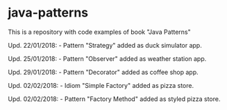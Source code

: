 # java-patterns
This is a repository with code examples of book "Java Patterns"

Upd. 22/01/2018:
	- Pattern "Strategy" added as duck simulator app.
	
Upd. 25/01/2018:
	- Pattern "Observer" added as weather station app.

Upd. 29/01/2018:
	- Pattern "Decorator" added as coffee shop app.
	
Upd. 02/02/2018:
	- Idiom "Simple Factory" added as pizza store.
	
Upd. 02/02/2018:
	- Pattern "Factory Method" added as styled pizza store.